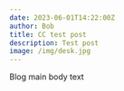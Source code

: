 ```yaml
---
date: 2023-06-01T14:22:00Z
author: Bob
title: CC test post
description: Test post
image: /img/desk.jpg
---
```

Blog main body text